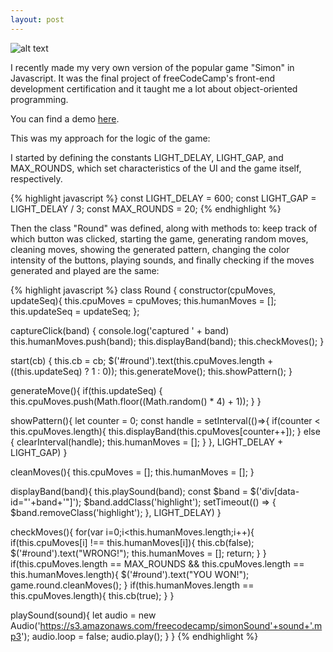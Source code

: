 ```yaml
---
layout: post
---
```


![alt text](https://images-na.ssl-images-amazon.com/images/I/91TacoMOvIL._SX355_.jpg "Simon")

I recently made my very own version of the popular game "Simon" in Javascript. It was the final project of freeCodeCamp's front-end development certification and it taught me a lot about object-oriented programming.

You can find a demo [here](https://codepen.io/jduran/pen/Yrbvvg).

This was my approach for the logic of the game:

I started by defining the constants LIGHT_DELAY, LIGHT_GAP, and MAX_ROUNDS, which set characteristics of the UI and the game itself, respectively.

{% highlight javascript %}
const LIGHT_DELAY = 600;
const LIGHT_GAP = LIGHT_DELAY / 3;
const MAX_ROUNDS = 20;
{% endhighlight %}

Then the class "Round" was defined, along with methods to: keep track of which button was clicked, starting the game, generating random moves, cleaning moves, showing the generated pattern, changing the color intensity of the buttons, playing sounds, and finally checking if the moves generated and played are the same:

{% highlight javascript %}
class Round {
  constructor(cpuMoves, updateSeq){
    this.cpuMoves = cpuMoves;
    this.humanMoves = [];
    this.updateSeq = updateSeq;
  };

  captureClick(band) { 
    console.log('captured ' + band)
    this.humanMoves.push(band);
    this.displayBand(band);
    this.checkMoves();
  }
  
  start(cb) {
    this.cb = cb;
    $('#round').text(this.cpuMoves.length + ((this.updateSeq) ? 1 : 0));
    this.generateMove();
    this.showPattern();
  }
  
  generateMove(){
    if(this.updateSeq) {
      this.cpuMoves.push(Math.floor((Math.random() * 4) + 1));
    }
  }
  
  showPattern(){
    let counter = 0;
    const handle = setInterval(()=>{
      if(counter < this.cpuMoves.length){
        this.displayBand(this.cpuMoves[counter++]);
      } else {
        clearInterval(handle);
        this.humanMoves = [];
      }
    }, LIGHT_DELAY + LIGHT_GAP)
  }
  
  cleanMoves(){
    this.cpuMoves = [];
    this.humanMoves = [];
  }

  displayBand(band){
    this.playSound(band);
    const $band = $('div[data-id="'+band+'"]');
    $band.addClass('highlight');
    setTimeout(() => {
        $band.removeClass('highlight');
    }, LIGHT_DELAY)
  }

  checkMoves(){
    for(var i=0;i<this.humanMoves.length;i++){
        if(this.cpuMoves[i] !== this.humanMoves[i]){
          this.cb(false);
          $('#round').text("WRONG!");
          this.humanMoves = [];
          return;
        }
    }
    if(this.cpuMoves.length == MAX_ROUNDS 
      && this.cpuMoves.length == this.humanMoves.length){
      $('#round').text("YOU WON!");
      game.round.cleanMoves();
    }
    if(this.humanMoves.length == this.cpuMoves.length){
     this.cb(true); 
    }
  }
  
  playSound(sound){
    let audio = new Audio('https://s3.amazonaws.com/freecodecamp/simonSound'+sound+'.mp3');
      audio.loop = false;
      audio.play();
  }
}
{% endhighlight %}